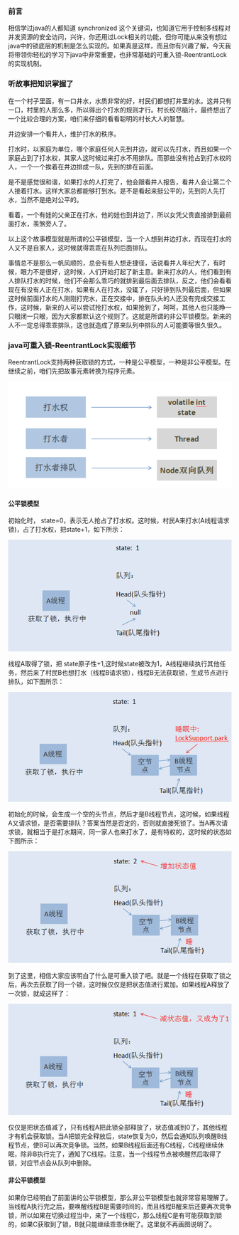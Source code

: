 ### 前言
相信学过java的人都知道 synchronized 这个关键词，也知道它用于控制多线程对并发资源的安全访问，兴许，你还用过Lock相关的功能，但你可能从来没有想过java中的锁底层的机制是怎么实现的。如果真是这样，而且你有兴趣了解，今天我将带领你轻松的学习下java中非常重要，也非常基础的可重入锁-ReentrantLock的实现机制。
### 听故事把知识掌握了
在一个村子里面，有一口井水，水质非常的好，村民们都想打井里的水。这井只有一口，村里的人那么多，所以得出个打水的规则才行。村长绞尽脑汁，最终想出了一个比较合理的方案，咱们来仔细的看看聪明的村长大人的智慧。

井边安排一个看井人，维护打水的秩序。

打水时，以家庭为单位，哪个家庭任何人先到井边，就可以先打水，而且如果一个家庭占到了打水权，其家人这时候过来打水不用排队。而那些没有抢占到打水权的人，一个一个挨着在井边排成一队，先到的排在前面。

是不是感觉很和谐，如果打水的人打完了，他会跟看井人报告，看井人会让第二个人接着打水。这样大家总都能够打到水。是不是看起来挺公平的，先到的人先打水，当然不是绝对公平的。

看着，一个有娃的父亲正在打水，他的娃也到井边了，所以女凭父贵直接排到最前面打水，羡煞旁人了。 

以上这个故事模型就是所谓的公平锁模型，当一个人想到井边打水，而现在打水的人又不是自家人，这时候就得乖乖在队列后面排队。

事情总不是那么一帆风顺的，总会有些人想走捷径，话说看井人年纪大了，有时候，眼力不是很好，这时候，人们开始打起了新主意。新来打水的人，他们看到有人排队打水的时候，他们不会那么乖巧的就排到最后面去排队，反之，他们会看看现在有没有人正在打水，如果有人在打水，没辄了，只好排到队列最后面，但如果这时候前面打水的人刚刚打完水，正在交接中，排在队头的人还没有完成交接工作，这时候，新来的人可以尝试抢打水权，如果抢到了，呵呵，其他人也只能睁一只眼闭一只眼，因为大家都默认这个规则了。这就是所谓的非公平锁模型。新来的人不一定总得乖乖排队，这也就造成了原来队列中排队的人可能要等很久很久。 
### java可重入锁-ReentrantLock实现细节
ReentrantLock支持两种获取锁的方式，一种是公平模型，一种是非公平模型。在继续之前，咱们先把故事元素转换为程序元素。

![](1.2.9/1.jpg)

#### 公平锁模型

初始化时， state=0，表示无人抢占了打水权。这时候，村民A来打水(A线程请求锁)，占了打水权，把state+1，如下所示：

![](1.2.9/2.jpg)

线程A取得了锁，把 state原子性+1,这时候state被改为1，A线程继续执行其他任务，然后来了村民B也想打水（线程B请求锁），线程B无法获取锁，生成节点进行排队，如下图所示：

![](1.2.9/3.jpg)

初始化的时候，会生成一个空的头节点，然后才是B线程节点，这时候，如果线程A又请求锁，是否需要排队？答案当然是否定的，否则就直接死锁了。当A再次请求锁，就相当于是打水期间，同一家人也来打水了，是有特权的，这时候的状态如下图所示：

![](1.2.9/4.jpg)

到了这里，相信大家应该明白了什么是可重入锁了吧。就是一个线程在获取了锁之后，再次去获取了同一个锁，这时候仅仅是把状态值进行累加。如果线程A释放了一次锁，就成这样了：

![](1.2.9/5.jpg)

仅仅是把状态值减了，只有线程A把此锁全部释放了，状态值减到0了，其他线程才有机会获取锁。当A把锁完全释放后，state恢复为0，然后会通知队列唤醒B线程节点，使B可以再次竞争锁。当然，如果B线程后面还有C线程，C线程继续休眠，除非B执行完了，通知了C线程。注意，当一个线程节点被唤醒然后取得了锁，对应节点会从队列中删除。 
#### 非公平锁模型
如果你已经明白了前面讲的公平锁模型，那么非公平锁模型也就非常容易理解了。当线程A执行完之后，要唤醒线程B是需要时间的，而且线程B醒来后还要再次竞争锁，所以如果在切换过程当中，来了一个线程C，那么线程C是有可能获取到锁的，如果C获取到了锁，B就只能继续乖乖休眠了。这里就不再画图说明了。 
